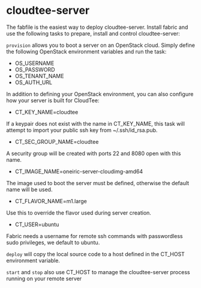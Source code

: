 cloudtee-server
===============

The fabfile is the easiest way to deploy cloudtee-server. Install fabric and
use the following tasks to prepare, install and control cloudtee-server:

`provision` allows you to boot a server on an OpenStack cloud. Simply 
define the following OpenStack environment variables and run the task:

* OS\_USERNAME
* OS\_PASSWORD
* OS\_TENANT\_NAME
* OS\_AUTH\_URL

In addition to defining your OpenStack environment, you can also configure
how your server is built for CloudTee:

* CT\_KEY\_NAME=cloudtee

If a keypair does not exist with the name in CT\_KEY\_NAME, this task will
attempt to import your public ssh key from ~/.ssh/id\_rsa.pub.

* CT\_SEC\_GROUP\_NAME=cloudtee

A security group will be created with ports 22 and 8080 open with this name.

* CT\_IMAGE\_NAME=oneiric-server-cloudimg-amd64

The image used to boot the server must be defined, otherwise the default
name will be used.

* CT\_FLAVOR\_NAME=m1.large

Use this to override the flavor used during server creation.

* CT\_USER=ubuntu

Fabric needs a username for remote ssh commands with passwordless sudo 
privileges, we default to ubuntu.

`deploy` will copy the local source code to a host defined in the CT\_HOST
environment variable.

`start` and `stop` also use CT\_HOST to manage the cloudtee-server process
running on your remote server
